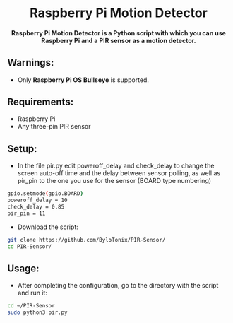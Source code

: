 <h1 align="center">Raspberry Pi Motion Detector</h1>
<h4 align="center">Raspberry Pi Motion Detector is a Python script with which you can use Raspberry Pi and a PIR sensor as a motion detector.</h4>

## Warnings:
- Only **Raspberry Pi OS Bullseye** is supported.

## Requirements:
- Raspberry Pi
- Any three-pin PIR sensor

## Setup:
- In the file pir.py edit poweroff_delay and check_delay to change the screen auto-off time and the delay between sensor polling, as well as pir_pin to the one you use for the sensor (BOARD type numbering)
```sh
gpio.setmode(gpio.BOARD)
poweroff_delay = 10
check_delay = 0.85
pir_pin = 11
```
- Download the script:
```sh
git clone https://github.com/ByloTonix/PIR-Sensor/
cd PIR-Sensor/
```

## Usage:
- After completing the configuration, go to the directory with the script and run it:
```sh
cd ~/PIR-Sensor
sudo python3 pir.py
```
